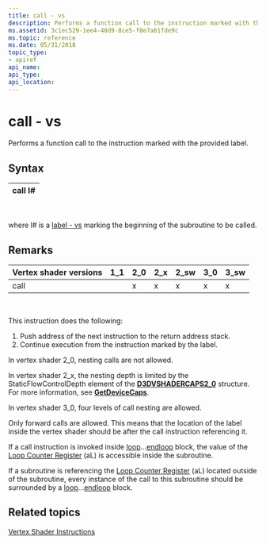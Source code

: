 ```yaml
---
title: call - vs
description: Performs a function call to the instruction marked with the provided label.
ms.assetid: 3c1ec529-1ee4-40d9-8ce5-f8e7a61fde9c
ms.topic: reference
ms.date: 05/31/2018
topic_type:
- apiref
api_name: 
api_type: 
api_location: 
---
```


# call - vs

Performs a function call to the instruction marked with the provided label.

## Syntax



| call l\# |
|----------|



 

where l\# is a [label - vs](label---vs.md) marking the beginning of the subroutine to be called.

## Remarks



| Vertex shader versions | 1\_1 | 2\_0 | 2\_x | 2\_sw | 3\_0 | 3\_sw |
|------------------------|------|------|------|-------|------|-------|
| call                   |      | x    | x    | x     | x    | x     |



 

This instruction does the following:

1.  Push address of the next instruction to the return address stack.
2.  Continue execution from the instruction marked by the label.

In vertex shader 2\_0, nesting calls are not allowed.

In vertex shader 2\_x, the nesting depth is limited by the StaticFlowControlDepth element of the [**D3DVSHADERCAPS2\_0**](https://docs.microsoft.com/windows/desktop/api/d3d9caps/ns-d3d9caps-d3dvshadercaps2_0) structure. For more information, see [**GetDeviceCaps**](https://docs.microsoft.com/windows/desktop/api/d3d9/nf-d3d9-idirect3d9-getdevicecaps).

In vertex shader 3\_0, four levels of call nesting are allowed.

Only forward calls are allowed. This means that the location of the label inside the vertex shader should be after the call instruction referencing it.

If a call instruction is invoked inside [loop](loop---vs.md)...[endloop](endloop---vs.md) block, the value of the [Loop Counter Register](dx9-graphics-reference-asm-vs-registers-loop-counter.md) (aL) is accessible inside the subroutine.

If a subroutine is referencing the [Loop Counter Register](dx9-graphics-reference-asm-vs-registers-loop-counter.md) (aL) located outside of the subroutine, every instance of the call to this subroutine should be surrounded by a [loop](loop---vs.md)...[endloop](endloop---vs.md) block.

## Related topics

<dl> <dt>

[Vertex Shader Instructions](dx9-graphics-reference-asm-vs-instructions.md)
</dt> </dl>

 

 




